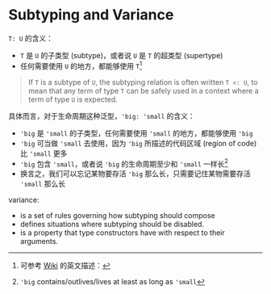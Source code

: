 # Subtyping and Variance


`T: U` 的含义：
- `T` 是 `U` 的子类型 (subtype)，或者说 `U` 是 `T` 的超类型 (supertype)
- 任何需要使用 `U` 的地方，都能够使用 `T`[^subtyping-wiki]

[^subtyping-wiki]: 可参考 [Wiki](https://en.wikipedia.org/wiki/Subtyping) 的英文描述：
> If `T` is a subtype of `U`, the subtyping relation is often written `T <: U`,
> to mean that any term of type `T` can be safely used in a context where a term of type `U` is expected.

具体而言，对于生命周期这种泛型，`'big: 'small` 的含义：
- `'big` 是 `'small` 的子类型，任何需要使用 `'small` 的地方，都能够使用 `'big`
- `'big` 可当做 `'small` 去使用，因为 `'big` 所描述的代码区域 (region of code) 比 `'small` 更多
- `'big` 包含 `'small`，或者说 `'big` 的生命周期至少和 `'small` 一样长[^big-small]
- 换言之，我们可以忘记某物要存活 `'big` 那么长，只需要记住某物需要存活 `'small` 那么长

[^big-small]: `'big` contains/outlives/lives at least as long as `'small`

variance:
- is a set of rules governing how subtyping should compose
- defines situations where subtyping should be disabled.
- is a property that type constructors have with respect to their arguments.
